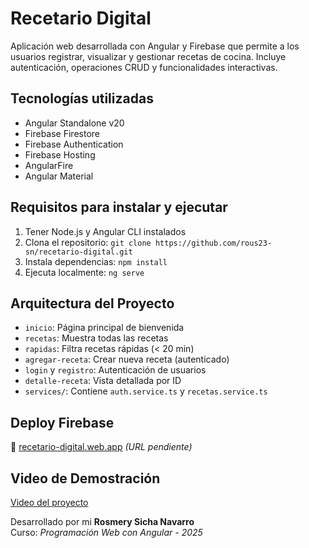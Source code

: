 # Recetario Digital

Aplicación web desarrollada con Angular y Firebase que permite a los usuarios registrar, visualizar y gestionar recetas de cocina. Incluye autenticación, operaciones CRUD y funcionalidades interactivas.


## Tecnologías utilizadas

- Angular Standalone v20
- Firebase Firestore
- Firebase Authentication
- Firebase Hosting
- AngularFire
- Angular Material


## Requisitos para instalar y ejecutar
1. Tener Node.js y Angular CLI instalados
2. Clona el repositorio: `git clone https://github.com/rous23-sn/recetario-digital.git`
3. Instala dependencias: `npm install`
4. Ejecuta localmente: `ng serve`



## Arquitectura del Proyecto

- `inicio`: Página principal de bienvenida
- `recetas`: Muestra todas las recetas
- `rapidas`: Filtra recetas rápidas (< 20 min)
- `agregar-receta`: Crear nueva receta (autenticado)
- `login` y `registro`: Autenticación de usuarios
- `detalle-receta`: Vista detallada por ID
- `services/`: Contiene `auth.service.ts` y `recetas.service.ts`


## Deploy Firebase

🔗 [recetario-digital.web.app](https://recetario-digital.web.app) *(URL pendiente)*


##  Video de Demostración

 [Video del proyecto](pendiente)



Desarrollado por mi  **Rosmery Sicha Navarro**  
Curso: *Programación Web con Angular - 2025*



